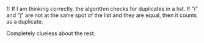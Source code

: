 
1: If I am thinking correctly, the algorithm checks for duplicates in a list. If "i" and "j" are not at the same spot of the list and they are equal, then it counts as a duplicate.

Completely clueless about the rest.
